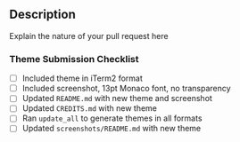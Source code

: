 ## Description

Explain the nature of your pull request here

<!-- If your pull request is to submit a new theme, or to update an existing one, please ensure all the steps below have been completed. If it isn't, you can remove the section below. -->

### Theme Submission Checklist

- [ ] Included theme in iTerm2 format
- [ ] Included screenshot, 13pt Monaco font, no transparency
- [ ] Updated `README.md` with new theme and screenshot
- [ ] Updated `CREDITS.md` with new theme
- [ ] Ran `update_all` to generate themes in all formats
- [ ] Updated `screenshots/README.md` with new theme
